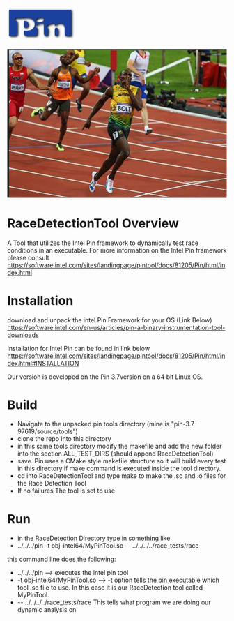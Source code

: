 ![alt text](https://github.com/The-ivyleague-sloth/RaceDetectionTool/blob/master/pictures/cutout.jpg)

![alt text](https://github.com/The-ivyleague-sloth/RaceDetectionTool/blob/master/pictures/usain.png)

# RaceDetectionTool Overview
A Tool that utilizes the Intel Pin framework to dynamically test race conditions in an executable.
For more information on the Intel Pin framework please consult
https://software.intel.com/sites/landingpage/pintool/docs/81205/Pin/html/index.html

# Installation
download and unpack the intel Pin Framework for your OS (Link Below)
https://software.intel.com/en-us/articles/pin-a-binary-instrumentation-tool-downloads

Installation for Intel Pin can be found in link below
https://software.intel.com/sites/landingpage/pintool/docs/81205/Pin/html/index.html#INSTALLATION

Our version is developed on the Pin 3.7version on a 64 bit Linux OS.

# Build 
* Navigate to the unpacked pin tools directory (mine is "pin-3.7-97619/source/tools")
* clone the repo into this directory
* in this same tools directory modify the makefile and add the new folder into the section ALL_TEST_DIRS (should append RaceDetectionTool)
* save. Pin uses a CMake style makefile structure so it will build every test in this directory if make command is executed inside the tool directory.
* cd into RaceDetectionTool and type make to make the .so and .o files for the Race Detection Tool
* If no failures The tool is set to use

# Run
* in the RaceDetection Directory type in something like
* ../../../pin -t obj-intel64/MyPinTool.so -- ../../../../race_tests/race

this command line does the following:
* ../../../pin --> executes the intel pin tool
* -t obj-intel64/MyPinTool.so --> -t option tells the pin executable which tool .so file to use. In this case it is our RaceDetection tool called MyPinTool. 
* -- ../../../../race_tests/race This tells what program we are doing our dynamic analysis on


